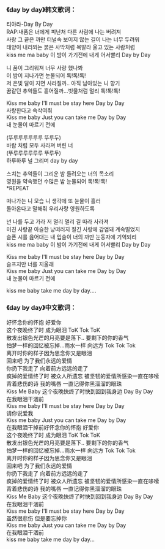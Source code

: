 

### 《day by day》韩文歌词：

티아라-Day By Day  
RAP:내품은 너에게 피난처 다른 사람에 나는 버려져  
사랑 그 끝은 까만 터널속 보이지 않는 길이 나는 너무 두려워  
태양이 내리쬐는 붉은 사막처럼 목말라 울고 있는 사람처럼  
kiss me ma baby 이 밤이 가기전에 내게 어서빨리 Day by Day  
  
니 품이 그리워져 너무 사랑 했나봐  
이 밤이 지나가면 눈물되어 톡!톡!톡!  
저 은빛 달이 지면 사라질까.. 아직 남아있는 니 향기  
꿈같던 추억들도 흩어질까...빗물처럼 멀리 톡!톡!톡!  
  
Kiss me baby I'll must be stay here Day by Day  
사랑한다고 속삭여줘  
Kiss me baby Just you can take me Day by Day  
내 눈물이 마르기 전에  
  
(뚜루루루루루루 뚜루두)  
바람 처럼 모두 사라져 버린 너  
(뚜루루루루루루 뚜루두)  
하루하루 널 그리며 day by day  
  
스치는 추억들이 그리운 밤 들려오는 너의 목소리  
영원을 약속했던 수많은 밤 눈물되어 톡!톡!톡!  
*REPEAT   
  
떠나가는 니 모습 니 생각에 또 눈물이 흘러  
돌아온다고 말해줘 우리사랑 영원하도록  
  
넌 나를 두고 가라 저 멀리 멀리 길 따라 사라져  
미친 사랑끝 아슬한 낭떠러지 질긴 사랑에 감염돼 계속떨었지  
슬픈 시를 읊어대는 내 입술이 너의 까만 눈동자에 기억되리  
kiss me ma baby 이 밤이 가기전에 내게 어서빨리 Day by Day  
  
Kiss me baby I'll must be stay here Day by Day  
슬프지만 너를 지울래  
Kiss me baby Just you can take me Day by Day  
내 눈물이 마르기 전에  
  
kiss me baby take me day by day....

### 《day by day》中文歌词：

好怀念你的怀抱 好爱你  
这个夜晚终了时 成为眼泪 ToK Tok ToK  
散发出银色光芒的月亮要是落下.. 要剩下的你的香气  
怕梦一样的回忆被忘掉...雨水一样 向远方 Tok Tok Tok  
离开时你的样子因为思念你又是眼泪  
回来吧 为了我们永远的爱情  
你扔下我走了 向着前方远远的走了  
疯掉的爱情终了时 被众人所遗忘 被坚韧的爱情所感染一直在哆嗦  
背着悲伤的诗 我的嘴唇 一直记得你黑溜溜的眼珠  
Kiss Me Baby 这个夜晚快终了时快到回到我身边 Day By Day  
在我眼泪干涸前  
Kiss me baby I'll must be stay here Day by Day  
请你说爱我  
Kiss me baby Just you can take me Day by Day  
在我眼泪干掉前好怀念你的怀抱 好爱你  
这个夜晚终了时 成为眼泪 ToK Tok ToK  
散发出银色光芒的月亮要是落下.. 要剩下的你的香气  
怕梦一样的回忆被忘掉...雨水一样 向远方 Tok Tok Tok  
离开时你的样子因为思念你又是眼泪  
回来吧 为了我们永远的爱情  
你扔下我走了 向着前方远远的走了  
疯掉的爱情终了时 被众人所遗忘 被坚韧的爱情所感染一直在哆嗦  
背着悲伤的诗 我的嘴唇 一直记得你黑溜溜的眼珠  
Kiss Me Baby 这个夜晚快终了时快到回到我身边 Day By Day  
在我眼泪干涸前  
Kiss me baby I'll must be stay here Day by Day  
虽然很悲伤 但是要忘掉你  
Kiss me baby Just you can take me Day by Day  
在我眼泪干涸前  
kiss me baby take me day by day...

